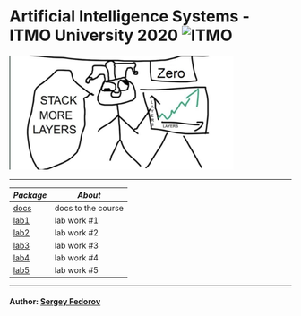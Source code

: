 # Artificial Intelligence Systems - ITMO University 2020 <img src="https://design-system.itmo.ru/img/logos/logo-horizontal-en.png" alt="ITMO" width="200">

<img src="images/StackMoreLayers.png" alt="WISE DOGE" width="400">

---

| *Package* | *About* |
|---------|-------|
|[docs](https://github.com/Punctuality/Artificial_-Intelligence_Systems_ITMO_2020/tree/master/docs)|docs to the course|
|[lab1](https://github.com/Punctuality/Artificial_-Intelligence_Systems_ITMO_2020/tree/master/lab1)|lab work #1|
|[lab2](https://github.com/Punctuality/Artificial_-Intelligence_Systems_ITMO_2020/tree/master/lab2)|lab work #2|
|[lab3](https://github.com/Punctuality/Artificial_-Intelligence_Systems_ITMO_2020/tree/master/lab3)|lab work #3|
|[lab4](https://github.com/Punctuality/Artificial_-Intelligence_Systems_ITMO_2020/tree/master/lab4)|lab work #4|
|[lab5](https://github.com/Punctuality/Artificial_-Intelligence_Systems_ITMO_2020/tree/master/lab5)|lab work #5|
---

#### Author: [Sergey Fedorov](https://github.com/Punctuality)  
